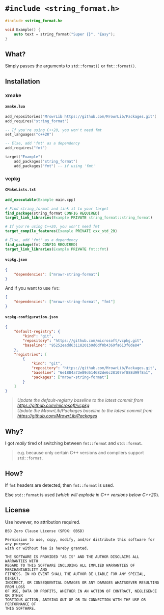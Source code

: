 # `#include <string_format.h>`

```cpp
#include <string_format.h>

void Example() {
    auto text = string_format("Super {}", "Easy");
}
```

## What?

Simply passes the arguments to `std::format()` or `fmt::format()`.

## Installation

### xmake

#### `xmake.lua`

```lua
add_repositories("MrowrLib https://github.com/MrowrLib/Packages.git")
add_requires("string_format")

-- If you're using C++20, you won't need fmt
set_languages("c++20")

-- Else, add 'fmt' as a dependency
add_requires("fmt")

target("Example")
    add_packages("string_format")
    add_packages("fmt") -- if using 'fmt'
```

### vcpkg

#### `CMakeLists.txt`

```cmake
add_executable(Example main.cpp)

# Find string_format and link it to your target
find_package(string_format CONFIG REQUIRED)
target_link_libraries(Example PRIVATE string_format::string_format)

# If you're using C++20, you won't need fmt
target_compile_features(Example PRIVATE cxx_std_20)

# Else, add 'fmt' as a dependency
find_package(fmt CONFIG REQUIRED)
target_link_libraries(Example PRIVATE fmt::fmt)
```

#### `vcpkg.json`

```json
{
    "dependencies": ["mrowr-string-format"]
}
```

And if you want to use `fmt`:

```json
{
    "dependencies": ["mrowr-string-format", "fmt"]
}
```

#### `vcpkg-configuration.json`

```json
{
    "default-registry": {
        "kind": "git",
        "repository": "https://github.com/microsoft/vcpkg.git",
        "baseline": "95252eadd63118201b0d0df0b4360fa613f0de84"
    },
    "registries": [
        {
            "kind": "git",
            "repository": "https://github.com/MrowrLib/Packages.git",
            "baseline": "6e1884a73e89d614682de6c28107ef888d99f8a1",
            "packages": ["mrowr-string-format"]
        }
    ]
}
```

> _Update the default-registry baseline to the latest commit from https://github.com/microsoft/vcpkg_  
> _Update the MrowrLib/Packages baseline to the latest commit from https://github.com/MrowrLib/Packages_

## Why?

I got _really_ tired of switching between `fmt::format` and `std::format`.

> e.g. because only certain C++ versions and compilers support `std::format`.

## How?

If `fmt` headers are detected, then `fmt::format` is used.

Else `std::format` is used (_which will explode in C++ versions below C++20_).

## License

Use however, no attribution required.

```
BSD Zero Clause License (SPDX: 0BSD)

Permission to use, copy, modify, and/or distribute this software for any purpose
with or without fee is hereby granted.

THE SOFTWARE IS PROVIDED "AS IS" AND THE AUTHOR DISCLAIMS ALL WARRANTIES WITH
REGARD TO THIS SOFTWARE INCLUDING ALL IMPLIED WARRANTIES OF MERCHANTABILITY AND
FITNESS. IN NO EVENT SHALL THE AUTHOR BE LIABLE FOR ANY SPECIAL, DIRECT,
INDIRECT, OR CONSEQUENTIAL DAMAGES OR ANY DAMAGES WHATSOEVER RESULTING FROM LOSS
OF USE, DATA OR PROFITS, WHETHER IN AN ACTION OF CONTRACT, NEGLIGENCE OR OTHER
TORTIOUS ACTION, ARISING OUT OF OR IN CONNECTION WITH THE USE OR PERFORMANCE OF
THIS SOFTWARE.
```
